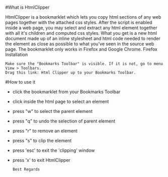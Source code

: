#What is HtmlClipper

HtmlClipper is a bookmarklet which lets you copy html sections of any web pages together with the attached css styles. After the script is enabled inside a web page, you may select and extract any html element together with all it's children and computed css styles. What you get is a new html document made up of an inline stylesheet and html code needed to render the element as close as possible to what you've seen in the source web page.
The bookmarklet only works in Firefox and Google Chrome.
Firefox Installation

    Make sure the "Bookmarks Toolbar" is visible. If it is not, go to menu View > Toolbars.
    Drag this link: Html Clipper up to your Bookmarks Toolbar.

#How to use it

*    click the bookmarklet from your Bookmarks Toolbar
*    click inside the html page to select an element
*    press "w" to select the parent element
*    press "q" to undo the selection of parent element
*    press "r" to remove an element
*    press "s" to clip the element
*    press 'esc' to exit the 'clipping' window
*    press 'x' to exit HtmlClipper

         Best Regards
